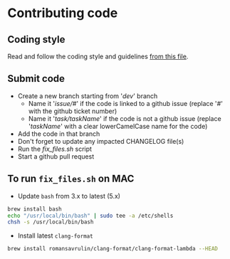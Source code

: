 # Contributing code

## Coding style
Read and follow the coding style and guidelines [from this file](CODING_STYLE_GUIDELINES.md).

## Submit code
- Create a new branch starting from '*dev*' branch
  - Name it '*issue/#*' if the code is linked to a github issue (replace '*#*' with the github ticket number)
  - Name it '*task/taskName*' if the code is not a github issue (replace '*taskName*' with a clear lowerCamelCase name for the code)
- Add the code in that branch
- Don't forget to update any impacted CHANGELOG file(s)
- Run the *fix_files.sh* script
- Start a github pull request

## To run `fix_files.sh` on MAC

* Update `bash` from 3.x to latest (5.x)

```bash
brew install bash
echo "/usr/local/bin/bash" | sudo tee -a /etc/shells
chsh -s /usr/local/bin/bash
```

* Install latest `clang-format`

```bash
brew install romansavrulin/clang-format/clang-format-lambda --HEAD
```